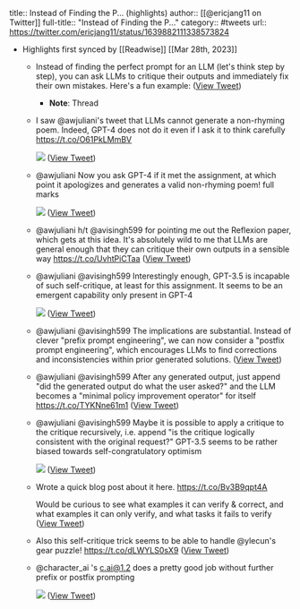 title:: Instead of Finding the P... (highlights)
author:: [[@ericjang11 on Twitter]]
full-title:: "Instead of Finding the P..."
category:: #tweets
url:: https://twitter.com/ericjang11/status/1639882111338573824

- Highlights first synced by [[Readwise]] [[Mar 28th, 2023]]
	- Instead of finding the perfect prompt for an LLM (let's think step by step), you can ask LLMs to critique their outputs and immediately fix their own mistakes. Here's a fun example: ([View Tweet](https://twitter.com/ericjang11/status/1639882111338573824))
		- **Note**: Thread
	- I saw @awjuliani's tweet that LLMs cannot generate a non-rhyming poem. Indeed, GPT-4 does not do it even if I ask it to think carefully 
	  https://t.co/O61PkLMmBV 
	  
	  ![](https://pbs.twimg.com/media/FsIIVJJaYAUaNoi.png) ([View Tweet](https://twitter.com/ericjang11/status/1639882382437384192))
	- @awjuliani Now you ask GPT-4 if it met the assignment, at which point it apologizes and generates a valid non-rhyming poem! full marks 
	  
	  ![](https://pbs.twimg.com/media/FsIIeHsaIAUo2vp.png) ([View Tweet](https://twitter.com/ericjang11/status/1639882699702947840))
	- @awjuliani h/t @avisingh599 for pointing me out the Reflexion paper, which gets at this idea. It's absolutely wild to me that LLMs are general enough that they can critique their own outputs in a sensible way 
	  https://t.co/UvhtPiCTaa ([View Tweet](https://twitter.com/ericjang11/status/1639882942762872832))
	- @awjuliani @avisingh599 Interestingly enough, GPT-3.5 is incapable of such self-critique, at least for this assignment. It seems to be an emergent capability only present in GPT-4 
	  
	  ![](https://pbs.twimg.com/media/FsIJYIsakAAyphp.png) ([View Tweet](https://twitter.com/ericjang11/status/1639883531336941568))
	- @awjuliani @avisingh599 The implications are substantial. Instead of clever "prefix prompt engineering", we can now consider a "postfix prompt engineering", which encourages LLMs to find corrections and inconsistencies within prior generated solutions. ([View Tweet](https://twitter.com/ericjang11/status/1639884207639134208))
	- @awjuliani @avisingh599 After any generated output, just append "did the generated output do what the user asked?" and the LLM becomes a "minimal policy improvement operator" for itself https://t.co/TYKNne61m1 ([View Tweet](https://twitter.com/ericjang11/status/1639884570240876550))
	- @awjuliani @avisingh599 Maybe it is possible to apply a critique to the critique recursively, i.e. append "is the critique logically consistent with the original request?" GPT-3.5 seems to be rather biased towards self-congratulatory optimism 
	  
	  ![](https://pbs.twimg.com/media/FsILf-kaUAAFzLD.png) ([View Tweet](https://twitter.com/ericjang11/status/1639885940754886657))
	- Wrote a quick blog post about it here.  https://t.co/Bv3B9qpt4A
	  
	  Would be curious to see what examples it can verify & correct, and what examples it can only verify, and what tasks it fails to verify ([View Tweet](https://twitter.com/ericjang11/status/1640053753645768704))
	- Also this self-critique trick seems to be able to handle @ylecun's gear puzzle! https://t.co/dLWYLS0sX9 ([View Tweet](https://twitter.com/ericjang11/status/1640078081326198784))
	- @character_ai 's c.ai@1.2 does a pretty good job without further prefix or postfix prompting 
	  
	  ![](https://pbs.twimg.com/media/FsMdEC7aYAAuCeJ.png) ([View Tweet](https://twitter.com/ericjang11/status/1640186653452156929))
